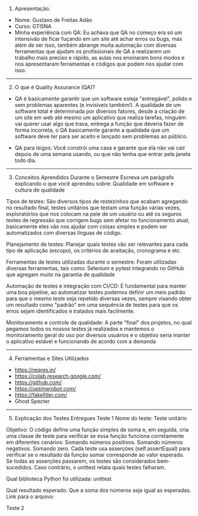 
1. Apresentação.
- Nome: Gustavo de Freitas Adão
- Curso: GTI5NA
- Minha experiência com QA: Eu achava que QA no começo era só um intensivão de ficar fuçando em um site até achar erros ou bugs, mas além de ser isso, também abrange muita automação com diversas ferramentas que ajudam os profissionais de QA a realizarem um trabalho mais preciso e rápido, as aulas nos ensinaram bons modos e nos apresentaram ferramentas e códigos que podem nos ajudar com isso.
___________________________________________________________________________
2. O que é Quality Assurance (QA)?
- QA é basicamente garantir que um software esteja "entregável", polido e sem problemas aparentes (e invisíveis também!). A qualidade de um software total é determinada por diversos fatores, desde a criação de um site em web até mesmo um aplicativo que realiza tarefas, ninguém vai querer usar algo que trava, entrega a função que deveria fazer de forma incorreta, o QA basicamente garante a qualidade que um software deve ter para ser aceito e lançado sem problemas ao público.

- QA para leigos: Você constrói uma casa e garante que ela não vai cair depois de uma semana usando, ou que não tenha que entrar pela janela todo dia.
___________________________________________________________________________
3. Conceitos Aprendidos Durante o Semestre
Escreva um parágrafo explicando o que você aprendeu sobre:
Qualidade em software e cultura de qualidade


Tipos de testes: São diversos tipos de restezinhos que acabam agregando no resultado final, testes unitários que testam uma função várias vezes, exploratórios que nos colocam na pele de um usuário ou até os seguros testes de regressão que corrigem bugs sem afetar no funcionamento atual, basicamente eles vão nos ajudar com coisas simples e podem ser automatizados com diversas línguas de código.


Planejamento de testes: Planejar quais testes vão ser relevantes para cada tipo de aplicação (escopo), os critérios de aceitação, cronograma e etc.


Ferramentas de testes utilizadas durante o semestre: Foram utilizadas diversas ferramentas, tais como: Selenium e pytest integrando no GitHub que agregam muito na garantia de qualidade


Automação de testes e integração com CI/CD: É fundamental para manter uma boa pipeline, ao automatizar testes podemos definir um meio padrão para que o mesmo teste seja repetido diversas vezes, sempre visando obter um resultado como "padrão" em uma sequência de testes para que os erros sejam identificados e tratados mais facilmente.


Monitoramento e controle de qualidade: A parte "final" dos projetos, no qual pegamos todos os nossos testes já realizados e mantemos o monitoramento geral do uso por diversos usuários e o objetivo seria manter o aplicativo estável e funcionando de acordo com a demanda
___________________________________________________________________________
4. Ferramentas e Sites Utilizados
- https://reqres.in/
- https://colab.research.google.com/
- https://github.com/
- https://uptimerobot.com/
- https://fakefiller.com/
- Ghost Specter
___________________________________________________________________________
5. Explicação dos Testes Entregues
 Teste 1
Nome do teste: Teste unitário

Objetivo:
O código define uma função simples de soma e, em seguida, cria uma classe de teste para verificar se essa função funciona corretamente em diferentes cenários:
Somando números positivos.
Somando números negativos.
Somando zero.
Cada teste usa asserções (self.assertEqual) para verificar se o resultado da função somar corresponde ao valor esperado. Se todas as asserções passarem, os testes são considerados bem-sucedidos. Caso contrário, o unittest relata quais testes falharam.

Qual biblioteca Python foi utilizada: unittest

Qual resultado esperado: Que a soma dos números seja igual as esperadas.
Link para o arquivo:

 Teste 2

